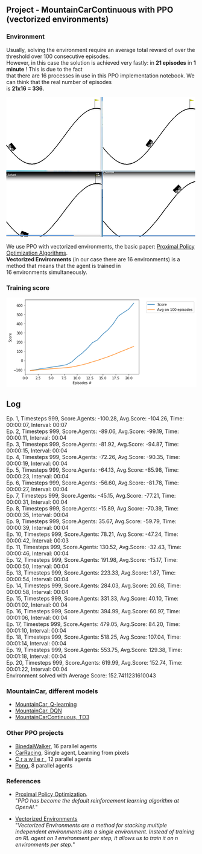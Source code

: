 ## Project - MountainCarContinuous with PPO (vectorized environments)

###  Environment   
Usually, solving the environment require an average total reward of over the threshold over 100 consecutive episodes.      
However, in this case the solution is achieved very fastly: in __21 episodes__ in __1 minute__ !  This is due to the fact    
that there are 16 processes in use in this PPO implementation notebook. We can think that the real number of episodes    
is __21x16 = 336__.   

![](images/4_diagrams_0.7.png)

We use PPO with vectorized environments, the basic paper: [Proximal Policy Optimization Algorithms](https://arxiv.org/abs/1707.06347).    
**Vectorized Environments** (in our case there are  16 environments) is a method that means that the agent is trained in  
16 environments simultaneously.

### Training score

![](images/plot_MountainCarCont_16proc_21epis_score152.png)

## Log

Ep. 1, Timesteps 999, Score.Agents: -100.28, Avg.Score: -104.26, Time: 00:00:07, Interval: 00:07   
Ep. 2, Timesteps 999, Score.Agents: -89.06, Avg.Score: -99.19, Time: 00:00:11, Interval: 00:04   
Ep. 3, Timesteps 999, Score.Agents: -81.92, Avg.Score: -94.87, Time: 00:00:15, Interval: 00:04   
Ep. 4, Timesteps 999, Score.Agents: -72.26, Avg.Score: -90.35, Time: 00:00:19, Interval: 00:04   
Ep. 5, Timesteps 999, Score.Agents: -64.13, Avg.Score: -85.98, Time: 00:00:23, Interval: 00:04    
Ep. 6, Timesteps 999, Score.Agents: -56.60, Avg.Score: -81.78, Time: 00:00:27, Interval: 00:04    
Ep. 7, Timesteps 999, Score.Agents: -45.15, Avg.Score: -77.21, Time: 00:00:31, Interval: 00:04   
Ep. 8, Timesteps 999, Score.Agents: -15.89, Avg.Score: -70.39, Time: 00:00:35, Interval: 00:04    
Ep. 9, Timesteps 999, Score.Agents: 35.67, Avg.Score: -59.79, Time: 00:00:39, Interval: 00:04    
Ep. 10, Timesteps 999, Score.Agents: 78.21, Avg.Score: -47.24, Time: 00:00:42, Interval: 00:03   
Ep. 11, Timesteps 999, Score.Agents: 130.52, Avg.Score: -32.43, Time: 00:00:46, Interval: 00:04   
Ep. 12, Timesteps 999, Score.Agents: 191.98, Avg.Score: -15.17, Time: 00:00:50, Interval: 00:04   
Ep. 13, Timesteps 999, Score.Agents: 223.33, Avg.Score: 1.87, Time: 00:00:54, Interval: 00:04    
Ep. 14, Timesteps 999, Score.Agents: 284.03, Avg.Score: 20.68, Time: 00:00:58, Interval: 00:04   
Ep. 15, Timesteps 999, Score.Agents: 331.33, Avg.Score: 40.10, Time: 00:01:02, Interval: 00:04   
Ep. 16, Timesteps 999, Score.Agents: 394.99, Avg.Score: 60.97, Time: 00:01:06, Interval: 00:04   
Ep. 17, Timesteps 999, Score.Agents: 479.05, Avg.Score: 84.20, Time: 00:01:10, Interval: 00:04   
Ep. 18, Timesteps 999, Score.Agents: 518.25, Avg.Score: 107.04, Time: 00:01:14, Interval: 00:04   
Ep. 19, Timesteps 999, Score.Agents: 553.75, Avg.Score: 129.38, Time: 00:01:18, Interval: 00:04   
Ep. 20, Timesteps 999, Score.Agents: 619.99, Avg.Score: 152.74, Time: 00:01:22, Interval: 00:04  
Environment solved with Average Score:  152.7411231610043    

### MountainCar, different models

* [MountainCar, Q-learning](https://github.com/Rafael1s/Deep-Reinforcement-Learning-Algorithms/tree/master/MountainCar-Q-Learning)
* [MountainCar, DQN](https://github.com/Rafael1s/Deep-Reinforcement-Learning-Algorithms/tree/master/MountainCar-DQN)
* [MountainCarContinuous, TD3](https://github.com/Rafael1s/Deep-Reinforcement-Learning-Algorithms/tree/master/MountainCarContinuous-TD3) 

### Other PPO projects

  * [BipedalWalker](https://github.com/Rafael1s/Deep-Reinforcement-Learning-Algorithms/tree/master//BipedalWalker-PPO-VectorizedEnv),   16 parallel agents 
  * [CarRacing](https://github.com/Rafael1s/Deep-Reinforcement-Learning-Algorithms/tree/master/CarRacing-From-Pixels-PPO),  Single agent, Learning from pixels   
  * [C r a w l e r  ](https://github.com/Rafael1s/Deep-Reinforcement-Learning-Algorithms/tree/master/Project-2_Continuous-Control-Crawler-PPO), 12 parallel agents   
  * [Pong](https://github.com/Rafael1s/Deep-Reinforcement-Learning-Algorithms/tree/master/Pong-Policy-Gradient-PPO), 8 parallel agents

### References
* [Proximal Policy Optimization](https://openai.com/blog/openai-baselines-ppo/).   
"_PPO has become the default reinforcement learning algorithm at OpenAI._"   

* [Vectorized Environments](https://stable-baselines.readthedocs.io/en/master/guide/vec_envs.html)  
"_Vectorized Environments are a method for stacking multiple independent environments into a single environment. 
Instead of training an RL agent on 1 environment per step, it allows us to train it on n environments per step._"


